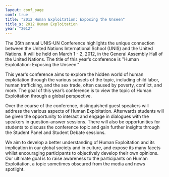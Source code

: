 ```yaml
---
layout: conf_page
conf: true
title: "2012 Human Exploitation: Exposing the Unseen"
title_s: 2012 Human Exploitation
year: "2012"
---
```

The 36th annual UNIS-UN Conference highlights the unique connection between the United Nations International School (UNIS) and the United Nations. It will be held on March 1 - 2, 2012, in the General Assembly Hall of the United Nations. The title of this year’s conference is "Human Exploitation: Exposing the Unseen."

This year's conference aims to explore the hidden world of human exploitation through the various subsets of the topic, including child labor, human trafficking, and the sex trade, often caused by poverty, conflict, and more. The goal of this year’s conference is to view the topic of Human Exploitation through a global perspective.

Over the course of the conference, distinguished guest speakers will address the various aspects of Human Exploitation. Afterwards students will be given the opportunity to interact and engage in dialogues with the speakers in question-answer sessions. There will also be opportunities for students to discuss the conference topic and gain further insights through the Student Panel and Student Debate sessions.

We aim to develop a better understanding of Human Exploitation and its implication in our global society and in culture, and expose its many facets whilst encouraging participants to objectively develop their own opinions. Our ultimate goal is to raise awareness to the participants on Human Exploitation, a topic sometimes obscured from the media and news spotlight.